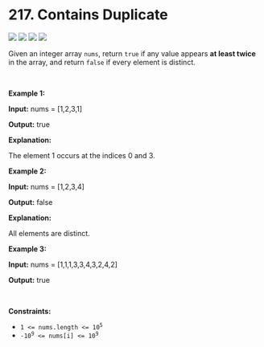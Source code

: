 # 217. Contains Duplicate

![][easy-shield]
![][topic1-shield]
![][topic2-shield]
![][topic3-shield]
<div><p>Given an integer array <code>nums</code>, return <code>true</code> if any value appears <strong>at least twice</strong> in the array, and return <code>false</code> if every element is distinct.</p>

<p>&nbsp;</p>
<p><strong>Example 1:</strong></p>

<div>
<p><strong>Input:</strong> <span>nums = [1,2,3,1]</span></p>

<p><strong>Output:</strong> <span>true</span></p>

<p><strong>Explanation:</strong></p>

<p>The element 1 occurs at the indices 0 and 3.</p>
</div>

<p><strong>Example 2:</strong></p>

<div>
<p><strong>Input:</strong> <span>nums = [1,2,3,4]</span></p>

<p><strong>Output:</strong> <span>false</span></p>

<p><strong>Explanation:</strong></p>

<p>All elements are distinct.</p>
</div>

<p><strong>Example 3:</strong></p>

<div>
<p><strong>Input:</strong> <span>nums = [1,1,1,3,3,4,3,2,4,2]</span></p>

<p><strong>Output:</strong> <span>true</span></p>
</div>

<p>&nbsp;</p>
<p><strong>Constraints:</strong></p>

<ul>
	<li><code>1 &lt;= nums.length &lt;= 10<sup>5</sup></code></li>
	<li><code>-10<sup>9</sup> &lt;= nums[i] &lt;= 10<sup>9</sup></code></li>
</ul>
</div>

<!-- LINK GROUP -->

[easy-shield]: https://img.shields.io/badge/easy-46c6c2

[topic1-shield]: https://img.shields.io/badge/array-777

[topic2-shield]: https://img.shields.io/badge/hash%20table-777

[topic3-shield]: https://img.shields.io/badge/sorting-777